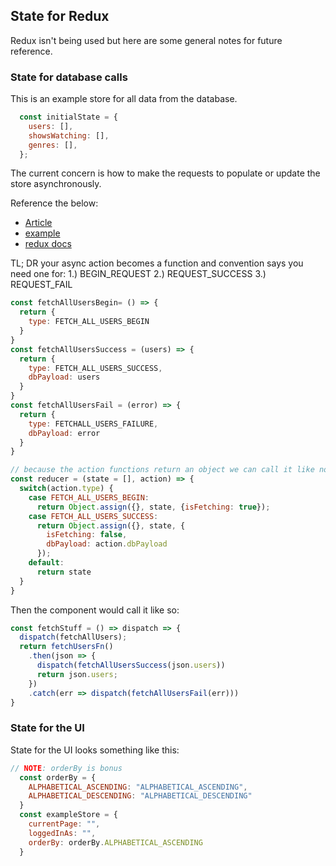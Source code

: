 ## State for Redux

Redux isn't being used but here are some general notes for future reference.

### State for database calls

This is an example store for all data from the database.

```js
  const initialState = {
    users: [],
    showsWatching: [],
    genres: [],
  };
```

The current concern is how to make the requests to populate or update the store asynchronously.

Reference the below:
- [Article](https://daveceddia.com/where-fetch-data-redux/)
- [example](https://codesandbox.io/s/j3378m4v3y)
- [redux docs](https://redux.js.org/advanced/async-actions)

TL; DR your async action becomes a function and convention says you need one for:
1.) BEGIN_REQUEST
2.) REQUEST_SUCCESS
3.) REQUEST_FAIL
```js
const fetchAllUsersBegin= () => {
  return {
    type: FETCH_ALL_USERS_BEGIN
  }
}
const fetchAllUsersSuccess = (users) => {
  return {
    type: FETCH_ALL_USERS_SUCCESS,
    dbPayload: users
  }
}
const fetchAllUsersFail = (error) => {
  return {
    type: FETCHALL_USERS_FAILURE,
    dbPayload: error
  }
}

// because the action functions return an object we can call it like normal in a reducer:
const reducer = (state = [], action) => {
  switch(action.type) {
    case FETCH_ALL_USERS_BEGIN:
      return Object.assign({}, state, {isFetching: true});
    case FETCH_ALL_USERS_SUCCESS:
      return Object.assign({}, state, {
        isFetching: false,
        dbPayload: action.dbPayload
      });
    default:
      return state
  }
}
```

Then the component would call it like so:
```js
const fetchStuff = () => dispatch => {
  dispatch(fetchAllUsers);
  return fetchUsersFn()
    .then(json => {
      dispatch(fetchAllUsersSuccess(json.users))
      return json.users;
    })
    .catch(err => dispatch(fetchAllUsersFail(err)))
}

```

### State for the UI

State for the UI looks something like this:

```js
// NOTE: orderBy is bonus
  const orderBy = {
    ALPHABETICAL_ASCENDING: "ALPHABETICAL_ASCENDING",
    ALPHABETICAL_DESCENDING: "ALPHABETICAL_DESCENDING"
  }
  const exampleStore = {
    currentPage: "",
    loggedInAs: "",
    orderBy: orderBy.ALPHABETICAL_ASCENDING
  }
```
